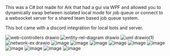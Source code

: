 This was a C# bot made for Ark that had a gui via WPF and allowed you to dynamically swap between isolated local mode for job queue or connect to a websocket server for a shared team based job queue system.

This bot came with a discord integration for local bots and server.

![web-controllers drawio](https://github.com/user-attachments/assets/a7315c35-7900-4550-9a79-70c54f7000ed)
![entity-rel-diagram drawio](https://github.com/user-attachments/assets/7386a5b9-ba1a-4b5e-8653-9e9d96a8d5c2)
![uml drawio(1)](https://github.com/user-attachments/assets/b637805d-0c29-40ad-a787-d5f785010db0)
![network-ex drawio](https://github.com/user-attachments/assets/521283d7-fe3e-4fd7-a906-cc24a10e629c)
![image](https://github.com/user-attachments/assets/a410c709-a1d0-4c54-9d59-55928a98c9ed)
![image](https://github.com/user-attachments/assets/d8461e3c-204b-43a7-bc20-381a53834c7a)
![image](https://github.com/user-attachments/assets/47f6133a-a575-437d-972d-0e017bc81abe)
![image](https://github.com/user-attachments/assets/bae8b7fe-a8fb-4393-aee2-836f00da3766)
![image](https://github.com/user-attachments/assets/959302fe-eacc-483b-a429-daae9a89ab7c)
![image](https://github.com/user-attachments/assets/453d51c1-99b3-4fc9-b9c7-020c7e1f3513)
![image](https://github.com/user-attachments/assets/0e66c59f-075d-4eb3-a8c7-0959002d3a8b)
![image](https://github.com/user-attachments/assets/a4189b94-0946-402f-8247-fa5bec22dd4b)
![image](https://github.com/user-attachments/assets/844b762f-daf7-4b3a-bce7-b706c90361bd)
![image](https://github.com/user-attachments/assets/6523a9c7-5bf3-4c94-a0fc-25029d65f056)
